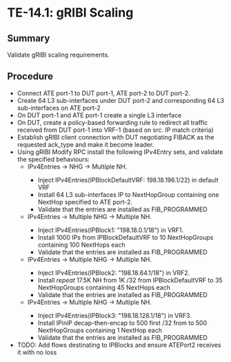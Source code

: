 # TE-14.1: gRIBI Scaling

## Summary

Validate gRIBI scaling requirements.

## Procedure

*   Connect ATE port-1 to DUT port-1, ATE port-2 to DUT port-2.
*   Create 64 L3 sub-interfaces under DUT port-2 and corresponding 64 L3
    sub-interfaces on ATE port-2
*   On DUT port-1 and ATE port-1 create a single L3 interface
*   On DUT, create a policy-based forwarding rule to redirect all traffic received from DUT port-1 into VRF-1 (based on src. IP match criteria)
*   Establish gRIBI client connection with DUT negotiating FIBACK as the
    requested ack_type and make it become leader.
*   Using gRIBI Modify RPC install the following IPv4Entry sets, and validate
    the specified behaviours:
    *   <Default VRF> IPv4Entries -> NHG -> Multiple NH.
        *   Inject IPv4Entries(IPBlockDefaultVRF: 198.18.196.1/22) in default
            VRF
        *   Install 64 L3 sub-interfaces IP to NextHopGroup containing one
            NextHop specified to ATE port-2.
        *   Validate that the entries are installed as FIB_PROGRAMMED
    *   <VRF1> IPv4Entries -> Multiple NHG -> Multiple NH.
        *   Inject IPv4Entries(IPBlock1: "198.18.0.1/18") in VRF1.
        *   Install 1000 IPs from IPBlockDefaultVRF to 10 NextHopGroups
            containing 100 NextHops each
        *   Validate that the entries are installed as FIB_PROGRAMMED
    *   <VRF2> IPv4Entries -> Multiple NHG -> Multiple NH.
        *   Inject IPv4Entries(IPBlock2: "198.18.64.1/18") in VRF2.
        *   Install *repeat* 17.5K NH from 1K /32 from IPBlockDefaultVRF to 35
            NextHopGroups containing 45 NextHops each
        *   Validate that the entries are installed as FIB_PROGRAMMED
    *   <VRF3> IPv4Entries -> Multiple NHG -> Multiple NH.
        *   Inject IPv4Entries(IPBlock3: "198.18.128.1/18") in VRF3.
        *   Install IPiniP decap-then-encap to 500 first /32 from <IPBlockVRF1>
            to 500 NextHopGroups containing 1 NextHop each
        *   Validate that the entries are installed as FIB_PROGRAMMED
*   TODO: Add flows destinating to IPBlocks and ensure ATEPort2 receives it with
    no loss

